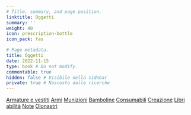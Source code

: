 ```yaml
---
# Title, summary, and page position.
linktitle: Oggetti
summary: ''
weight: 40
icon: prescription-bottle
icon_pack: fas

# Page metadata.
title: Oggetti
date: 2022-11-15
type: book # Do not modify.
commentable: true
hidden: false # Visibile nella sidebar
private: true # Nascosto dalle ricerche
---
```






<a href="armature e vestiti" class="btn capitol">Armature e vestiti</a>
<a href="armi" class="btn capitol">Armi</a>
<a href="munizioni" class="btn capitol">Munizioni</a>
<a href="bamboline" class="btn capitol">Bamboline</a>
<a href="consumabili" class="btn capitol">Consumabili</a>
<a href="creazione" class="btn capitol">Creazione</a>
<a href="libri-abilita" class="btn capitol">Libri abilità</a>
<a href="note" class="btn capitol">Note</a>
<a href="olonastri" class="btn capitol">Olonastri</a>



